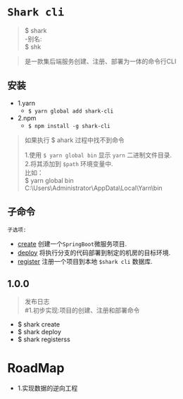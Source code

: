 # `Shark cli`
> $ shark   
> -别名:  
> $ shk

> 是一款集后端服务创建、注册、部署为一体的命令行CLI

## 安装
* 1.yarn
    - `$ yarn global add shark-cli`
* 2.npm
    - `$ npm install -g shark-cli`
>如果执行 $ ahark 过程中找不到命令
>
>1.使用 `$ yarn global bin` 显示 `yarn` 二进制文件目录.  
>2.将其添加到 `$path` 环境变量中.  
> 比如：  
> $ yarn global bin  
>   C:\Users\Administrator\AppData\Local\Yarn\bin  

## 子命令
`子选项:`
- [create](./doc/shark-create_cn.md) 创建一个`SpringBoot`微服务项目.
- [deploy](./doc/shark-deploy_cn.md) 将执行分支的代码部署到制定的机房的目标环境.
- [register](./doc/shark-register_cn.md) 注册一个项目到本地 `$shark cli` 数据库.


## 1.0.0
> 发布日志  
> #1.初步实现:项目的创建、注册和部署命令
* $ shark create
* $ shark deploy
* $ shark registerss

# RoadMap
* 1.实现数据的逆向工程